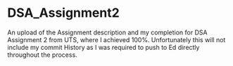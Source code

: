 # DSA_Assignment2
An upload of the Assignment description and my completion for DSA Assignment 2 from UTS, where I achieved 100%.
Unfortunately this will not include my commit History as I was required to push to Ed directly throughout the process.
